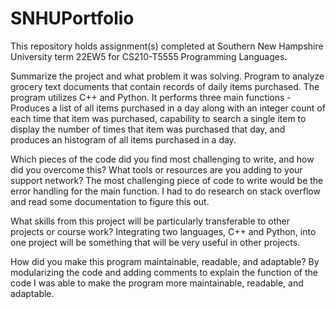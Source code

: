 # SNHUPortfolio
This repository holds assignment(s) completed at Southern New Hampshire University term 22EW5 for CS210-T5555 Programming Languages.

Summarize the project and what problem it was solving.
Program to analyze grocery text documents that contain records of daily items purchased.  The program utilizes C++ and Python. It performs three main functions - Produces a list of all items purchased in a day along with an integer count of each time that item was purchased, capability to search a single item to display the number of times that item was purchased that day, and produces an histogram of all items purchased in a day.

Which pieces of the code did you find most challenging to write, and how did you overcome this? What tools or resources are you adding to your support network?
The most challenging piece of code to write would be the error handling for the main function. I had to do research on stack overflow and read some documentation to figure this out. 

What skills from this project will be particularly transferable to other projects or course work?
Integrating two languages, C++ and Python, into one project will be something that will be very useful in other projects.

How did you make this program maintainable, readable, and adaptable?
By modularizing the code and adding comments to explain the function of the code I was able to make the program more maintainable, readable, and adaptable.

